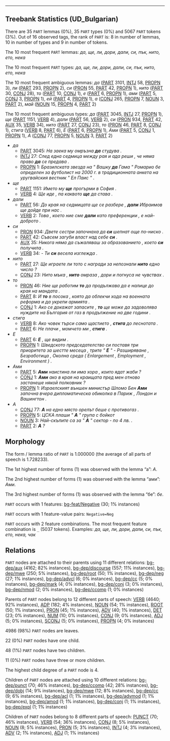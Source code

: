 

--------------------------------------------------------------------------------

## Treebank Statistics (UD_Bulgarian)

There are 35 `PART` lemmas (0%), 35 `PART` types (0%) and 5067 `PART` tokens (3%).
Out of 16 observed tags, the rank of `PART` is: 8 in number of lemmas, 10 in number of types and 9 in number of tokens.

The 10 most frequent `PART` lemmas: <em>да, ще, ли, дори, дали, си, пък, нито, ето, нека</em>

The 10 most frequent `PART` types:  <em>да, ще, ли, дори, дали, си, пък, нито, ето, нека</em>

The 10 most frequent ambiguous lemmas: <em>да</em> ([PART]() 3101, [INTJ]() 58, [PROPN]() 3), <em>ли</em> ([PART]() 293, [PROPN]() 2), <em>си</em> ([PRON]() 55, [PART]() 42, [PROPN]() 1), <em>нито</em> ([PART]() 30, [CONJ]() 28), <em>то</em> ([PART]() 10, [CONJ]() 1), <em>е</em> ([PART]() 6, [PROPN]() 1), <em>ами</em> ([PART]() 5, [CONJ]() 3, [PROPN]() 1), <em>ей</em> ([PART]() 4, [PROPN]() 1), <em>а</em> ([CONJ]() 265, [PROPN]() 7, [NOUN]() 3, [PART]() 2), <em>май</em> ([NOUN]() 15, [PROPN]() 4, [PART]() 2)

The 10 most frequent ambiguous types:  <em>да</em> ([PART]() 3045, [INTJ]() 27, [PROPN]() 1), <em>ще</em> ([PART]() 1151, [VERB]() 4), <em>дали</em> ([PART]() 56, [VERB]() 2), <em>си</em> ([PRON]() 934, [PART]() 42, [AUX]() 35, [VERB]() 34), <em>нито</em> ([PART]() 27, [CONJ]() 23), <em>то</em> ([PRON]() 46, [PART]() 8, [CONJ]() 1), <em>стига</em> ([VERB]() 8, [PART]() 6), <em>Е</em> ([PART]() 6, [PROPN]() 1), <em>Ами</em> ([PART]() 5, [CONJ]() 1, [PROPN]() 1), <em>А</em> ([CONJ]() 77, [PROPN]() 5, [NOUN]() 3, [PART]() 2)


* <em>да</em>
  * [PART]() 3045: <em>На заека му омръзна <b>да</b> студува .</em>
  * [INTJ]() 27: <em>След една седмица между рая и ада реши , че няма право <b>да</b> се предава .</em>
  * [PROPN]() 1: <em>Бразилската звезда на " Вашку <b>да</b> Гама " Ромарио бе определен за футболист на 2000 г. в традиционната анкета на уругвайския вестник " Ел Паис " .</em>
* <em>ще</em>
  * [PART]() 1151: <em>Името му <b>ще</b> прогърми в София .</em>
  * [VERB]() 4: <em>Ще иде , па каквото <b>ще</b> да става .</em>
* <em>дали</em>
  * [PART]() 56: <em>До края на седмицата ще се разбере , <b>дали</b> Ибраимов ще дойде при нас .</em>
  * [VERB]() 2: <em>Това , което ние сме <b>дали</b> като преференции , е най-доброто .</em>
* <em>си</em>
  * [PRON]() 934: <em>Двете сестри започнаха да <b>си</b> шепнат още по-ниско .</em>
  * [PART]() 42: <em>Съвсем загуби власт над себе <b>си</b> .</em>
  * [AUX]() 35: <em>Никога няма да съжаляваш за образованието , което <b>си</b> получила .</em>
  * [VERB]() 34: <em>- Ти <b>си</b> весела изглежда .</em>
* <em>нито</em>
  * [PART]() 27: <em>Ще играете ли тото с награди за непознали <b>нито</b> едно число ?</em>
  * [CONJ]() 23: <em>Нито мъка , <b>нито</b> омраза , дори и погнуса не чувствах .</em>
* <em>то</em>
  * [PRON]() 46: <em>Ние ще работим <b>то</b> да продължава да е налице до края на мандата .</em>
  * [PART]() 8: <em>И <b>то</b> в посока , която да облекчи хода на военната реформа и да укрепи армията .</em>
  * [CONJ]() 1: <em>Ако се докажат запасите , <b>то</b> ще може да задоволява нуждите на България от газ в продължение на две години .</em>
* <em>стига</em>
  * [VERB]() 8: <em>Ако човек търси само щастието , <b>стига</b> до леснотата .</em>
  * [PART]() 6: <em>Не плачи , момчето ми , <b>стига</b> .</em>
* <em>Е</em>
  * [PART]() 6: <em><b>Е</b> , ще видим .</em>
  * [PROPN]() 1: <em>Шведското председателство си поставя три приоритета за шестте месеца , трите " <b>Е</b> " - Разширяване , Безработица , Околна среда ( Enlargement , Employment , Environment ) .</em>
* <em>Ами</em>
  * [PART]() 5: <em><b>Ами</b> наистина ли има хора , които ядат жаби ?</em>
  * [CONJ]() 1: <em><b>Ами</b> ако в края на краищата пред мен отново застанеше някой полковник ?</em>
  * [PROPN]() 1: <em>Израелският външен министър Шломо Бен <b>Ами</b> започна вчера дипломатическа обиколка в Париж , Лондон и Вашингтон .</em>
* <em>А</em>
  * [CONJ]() 77: <em><b>А</b> на едно място орелът беше с противогаз .</em>
  * [PROPN]() 5: <em>ЦСКА плаши " <b>А</b> " група с бойкот</em>
  * [NOUN]() 3: <em>Най-скъпите са за " <b>А</b> " сектор - по 4 лв. .</em>
  * [PART]() 2: <em><b>А</b> ?</em>

## Morphology

The form / lemma ratio of `PART` is 1.000000 (the average of all parts of speech is 1.728233).

The 1st highest number of forms (1) was observed with the lemma “а”: <em>А</em>.

The 2nd highest number of forms (1) was observed with the lemma “ами”: <em>Ами</em>.

The 3rd highest number of forms (1) was observed with the lemma “бе”: <em>бе</em>.

`PART` occurs with 1 features: [bg-feat/Negative]() (30; 1% instances)

`PART` occurs with 1 feature-value pairs: `Negative=Neg`

`PART` occurs with 2 feature combinations.
The most frequent feature combination is `_` (5037 tokens).
Examples: <em>да, ще, ли, дори, дали, си, пък, ето, нека, чак</em>


## Relations

`PART` nodes are attached to their parents using 11 different relations: [bg-dep/aux]() (4162; 82% instances), [bg-dep/discourse]() (557; 11% instances), [bg-dep/mwe]() (250; 5% instances), [bg-dep/root]() (50; 1% instances), [bg-dep/neg]() (27; 1% instances), [bg-dep/advcl]() (6; 0% instances), [bg-dep/cc]() (5; 0% instances), [bg-dep/mark]() (4; 0% instances), [bg-dep/conj]() (3; 0% instances), [bg-dep/nmod]() (2; 0% instances), [bg-dep/ccomp]() (1; 0% instances)

Parents of `PART` nodes belong to 12 different parts of speech: [VERB]() (4640; 92% instances), [ADP]() (182; 4% instances), [NOUN]() (54; 1% instances), [ROOT]() (50; 1% instances), [PRON]() (45; 1% instances), [ADV]() (40; 1% instances), [DET]() (23; 0% instances), [NUM]() (10; 0% instances), [CONJ]() (9; 0% instances), [ADJ]() (5; 0% instances), [SCONJ]() (5; 0% instances), [PROPN]() (4; 0% instances)

4986 (98%) `PART` nodes are leaves.

22 (0%) `PART` nodes have one child.

48 (1%) `PART` nodes have two children.

11 (0%) `PART` nodes have three or more children.

The highest child degree of a `PART` node is 4.

Children of `PART` nodes are attached using 10 different relations: [bg-dep/punct]() (70; 46% instances), [bg-dep/ccomp]() (42; 28% instances), [bg-dep/dobj]() (14; 9% instances), [bg-dep/mwe]() (12; 8% instances), [bg-dep/cc]() (9; 6% instances), [bg-dep/acl]() (1; 1% instances), [bg-dep/advmod]() (1; 1% instances), [bg-dep/amod]() (1; 1% instances), [bg-dep/conj]() (1; 1% instances), [bg-dep/expl]() (1; 1% instances)

Children of `PART` nodes belong to 8 different parts of speech: [PUNCT]() (70; 46% instances), [VERB]() (54; 36% instances), [CONJ]() (8; 5% instances), [NOUN]() (8; 5% instances), [PRON]() (5; 3% instances), [INTJ]() (4; 3% instances), [ADV]() (2; 1% instances), [ADJ]() (1; 1% instances)

